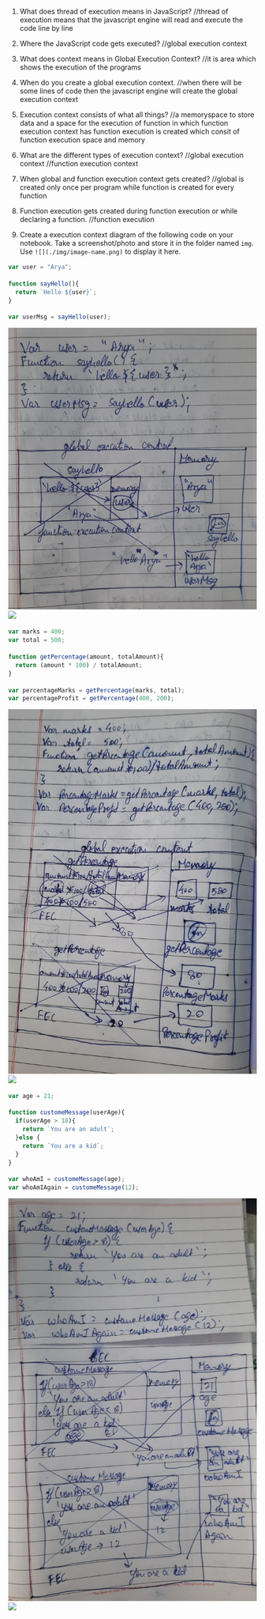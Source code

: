1. What does thread of execution means in JavaScript?
//thread of execution means that the javascript engine will read and execute the code line by line

2. Where the JavaScript code gets executed?
//global execution context

3. What does context means in Global Execution Context?
//it is area which shows the execution of the programs

4. When do you create a global execution context.
//when there will be some lines of code then the javascript engine will create the global execution context

5. Execution context consists of what all things?
//a memoryspace to store data and a space for the execution of function in which function execution context has function execution is created which consit of function execution space and memory 

6. What are the different types of execution context?
//global execution context
//function execution context

7. When global and function execution context gets created?
//global is created only once per program while function is created for every function

8. Function execution gets created during function execution or while declaring a function.
//function execution

9. Create a execution context diagram of the following code on your notebook. Take a screenshot/photo and store it in the folder named `img`. Use `![](./img/image-name.png)` to display it here.



```js
var user = "Arya";

function sayHello(){
  return `Hello ${user}`;
}

var userMsg = sayHello(user);
```

<!-- Put your image here -->
![](../img/anser1.jpeg)
![](./img/image-name.jpg)



```js
var marks = 400;
var total = 500;

function getPercentage(amount, totalAmount){
  return (amount * 100) / totalAmount;
}

var percentageMarks = getPercentage(marks, total);
var percentageProfit = getPercentage(400, 200);
```

<!-- Put your image here -->
![](../img/anser2.jpeg)
![](./img/image-name.jpg)



```js
var age = 21;

function customeMessage(userAge){
  if(userAge > 18){
    return `You are an adult`;
  }else {
    return `You are a kid`;
  }
}

var whoAmI = customeMessage(age);
var whoAmIAgain = customeMessage(12);
```

<!-- Put your image here -->
![](../img/answer3.jpeg)
![](./img/image-name.jpg)